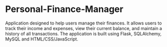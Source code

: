 # Personal-Finance-Manager
Application designed to help users manage their finances. It allows users to track their income and expenses, view their current balance, and maintain a history of all transactions. The application is built using Flask, SQLAlchemy, MySQL and HTML/CSS/JavaScript.
